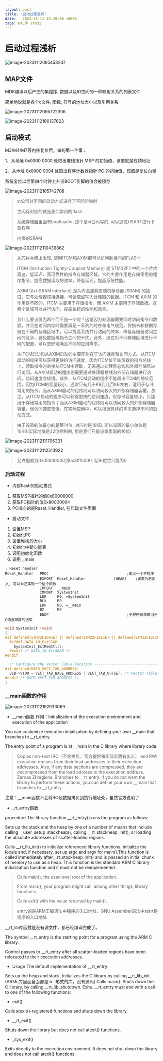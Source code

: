 ```yaml
---
layout: post
title: "启动过程浅析" 
date:   2023-11-11 15:39:08 +0800
tags: HAL库 stm32
---
```


# 启动过程浅析

![image-20231112095453247](https://picture-01-1316374204.cos.ap-beijing.myqcloud.com/image/202311120954290.png)

## MAP文件

MDK编译以后产生的集程序, 数据以及IO空间的一种映射关系的列表文件

简单地说就是各个c文件, 函数, 符号的地址大小以及引用关系

![image-20231112095722306](https://picture-01-1316374204.cos.ap-beijing.myqcloud.com/image/202311120957347.png)

![image-20231112100137623](https://picture-01-1316374204.cos.ap-beijing.myqcloud.com/image/202311121001651.png)

## 启动模式

M3/M4/M7等内核复位后，做的第一件事：

1，从地址 0x0000 0000 处取出堆栈指针 MSP 的初始值，该值就是栈顶地址

2，从地址 0x0000 0004 处取出程序计数器指针 PC 的初始值，该值是复位向量

系统复位以后第四个时钟上升沿BOOT引脚的值会被锁存

![image-20231112105742708](https://picture-01-1316374204.cos.ap-beijing.myqcloud.com/image/202311121057742.png)

> st公司对不同的启动方式进行了不同的映射
>
> 主闪存对应的就是我们常用的flash
>
> 系统存储器里面有bootloader, 这个是st公司写的, 可以通过USART进行下载程序
>
> 内置的SRAM

![image-20231112110436862](https://picture-01-1316374204.cos.ap-beijing.myqcloud.com/image/202311121104937.png)

> 从芯片手册上发现, 使用ITCM和AXIM都可以访问到相同的FLASH
>
> ITCM (Instruction Tightly-Coupled Memory) 是 STM32F7 中的一个片内高速、低延迟、高可靠性的指令存储器区域，它的主要作用是存储常用的程序指令，提高数据读取的效率，降低延迟，提高系统性能。
>
> AXIM (Axi-SRAM Interface) 是片内高速静态随机存储器 (SRAM) 的接口，它与处理器核相连接，可读取或写入处理器的数据。ITCM 和 AXIM 的作用是不同的，ITCM 主要用于存储指令，而 AXIM 主要用于存储数据。这两个区域可以并行访问，提高系统的性能和效率。
>
> 为什么要设置为两个而不是一个呢？这是因为处理器需要同时访问指令和数据，并且在访问内存时需要满足一系列的时序和电气规范。将指令和数据存储在不同的存储区域中，可以提高系统并行访问的效率，降低存储器访问之间的竞争，避免数据与指令之间的干扰。此外，通过对不同存储区域进行不同的配置，可以更好地满足不同的应用需求。

> 从ITCM启动和从AXIM启动的主要区别在于访问速度和访问方式。从ITCM启动的程序可以获得更快的访问速度，因为ITCM位于处理器的指令总线上，读取指令时直接从ITCM中读取，无需通过处理器总线和外部存储器进行访问。从AXIM启动的程序则需要通过处理器总线和外部存储器进行访问，访问速度会较慢。此外，从ITCM启动的程序不能超出ITCM的地址范围，因为ITCM的容量较小，通常只有几十KB到几百KB左右，适用于存储常用的指令。而从AXIM启动的程序则可以访问较大的外部存储器容量。总之，从ITCM启动的程序可以获得更快的访问速度，但存储容量较小，只适用于存储常用的指令；而从AXIM启动的程序则可以访问较大的外部存储器容量，但访问速度较慢。在实际应用中，可以根据具体的需求选择不同的启动方式。

> 由于设置的位最小的是第14位, 对应的是16KB, 所以设置的最小单位是16KB(实际地址是32位控制的, 但是我们只能设置里面的16位)

![image-20231112111705331](https://picture-01-1316374204.cos.ap-beijing.myqcloud.com/image/202311121117418.png)

![image-20231112112313922](https://picture-01-1316374204.cos.ap-beijing.myqcloud.com/image/202311121123979.png)

> 允许配置为0x00000000到0x3fff0000, 低16位位只能为0

### 启动过程

+ 内部flash的启动模式

1. 获取MSP指针的值0x80000000
2. 获取PC指针的值0x80000004
3. PC指向的是Reset_Handler, 在启动文件里面

+ 启动文件

1. 设置MSP
2. 初始化PC
3. 设置堆栈的大小
4. 初始化中断向量表
5. 调用初始化函数
6. 调用__main

```assembly
; Reset handler
Reset_Handler   PROC									;定义一个子程序
                EXPORT  Reset_Handler             [WEAK]	;设置为若定义, 可以自己实现一个这个函数
                IMPORT  __main
                IMPORT  SystemInit
                LDR     R0, =SystemInit
                BLX     R0               
                LDR     R0, =__main
                BX      R0
                ENDP									;子程序结束相当于C语言函数的结束
```

```c
void SystemInit (void)
{
#if defined(STM32F100xE) || defined(STM32F101xE) || defined(STM32F101xG) || defined(STM32F103xE) || defined(STM32F103xG)
  #ifdef DATA_IN_ExtSRAM
    SystemInit_ExtMemCtl(); 
  #endif /* DATA_IN_ExtSRAM */
#endif 

  /* Configure the Vector Table location -------------------------------------*/
#if defined(USER_VECT_TAB_ADDRESS)
  SCB->VTOR = VECT_TAB_BASE_ADDRESS | VECT_TAB_OFFSET; /* Vector Table Relocation in Internal SRAM. */
#endif /* USER_VECT_TAB_ADDRESS */
}
```

### __main函数的作用

![image-20231112192933069](https://picture-01-1316374204.cos.ap-beijing.myqcloud.com/image/202311121929117.png)

+ __main函数
    作用：Initialization of the execution environment and execution of the application

You can customize execution intialization by defining your own \_\_main that branches to \_\_rt_entry.

The entry point of a program is at __main in the C library where library code:

> Copies non-root (RO（不会拷贝，官方提供和实际实践有出入） and RW) execution regions from their load addresses to their execution addresses. Also, if any data sections are compressed, they are decompressed from the load address to the execution address.
> Zeroes ZI regions.
> Branches to \_\_rt_entry.
> If you do not want the library to perform these actions, you can define your own \_\_main that branches to \_\_rt_entry.

注意：__main函数不会将RO段数据拷贝到执行地址处，虽然官方说明了

+ _rt_entry函数

procedure
The library function __rt_entry() runs the program as follows:

Sets up the stack and the heap by one of a number of means that include calling \_\_user_setup_stackheap(), calling __rt_stackheap_init(), or loading the absolute addresses of scatter-loaded regions.

Calls \_\_rt_lib_init() to initialize referenced library functions, initialize the locale and, if necessary, set up argc and argv for main().This function is called immediately after\_\_rt_stackheap_init() and is passed an initial chunk of memory to use as a heap. This function is the standard ARM C library initialization function and it must not be reimplemented.

> Calls main(), the user-level root of the application.
>
> From main(), your program might call, among other things, library functions.
>
> Calls exit() with the value returned by main().
>
> entry的是ARM汇编语法中程序的入口地址，GNU Assember语法中start是程序的入口地址

__rt_lib库函数是没有源文件，都已经编译完成了。

The symbol __rt_entry is the starting point for a program using the ARM C library.

Control passes to __rt_entry after all scatter-loaded regions have been relocated to their execution addresses.

+ Usage
    The default implementation of __rt_entry:

Sets up the heap and stack.
Initializes the C library by calling \_\_rt_lib_init.(ARMc库里面全面都是.b .l形式的库，没有源码)
Calls main().
Shuts down the C library, by calling \_\_rt\_lib\_shutdown.
Exits.
\_\_rt_entry must end with a call to one of the following functions:

+ exit()

Calls atexit()-registered functions and shuts down the library.

+ \_\_rt_exit()

Shuts down the library but does not call atexit() functions.

+ \_sys\_exit()

Exits directly to the execution environment. It does not shut down the library and does not call atexit() functions.













